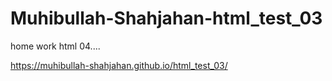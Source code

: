 # Muhibullah-Shahjahan-html_test_03
home  work html 04....


https://muhibullah-shahjahan.github.io/html_test_03/
